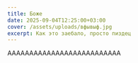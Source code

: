 ```yaml
---
title: Боже
date: 2025-09-04T12:25:00+03:00
cover: /assets/uploads/вфывыф.jpg
excerpt: Как это заебало, просто пиздец
---
```

АААААААААААААААААААААААААА
